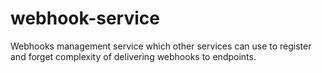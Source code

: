 # webhook-service
Webhooks management service which other services can use to register and forget complexity of delivering webhooks to endpoints.
